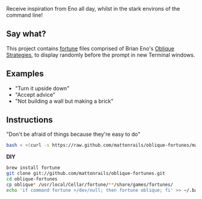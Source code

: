 Receive inspiration from Eno all day, whilst in the stark environs of the
command line!

## Say what?

This project contains [fortune][1] files comprised of Brian Eno's [Oblique
Strategies][2], to display randomly before the prompt in new Terminal windows.

## Examples

- "Turn it upside down"
- "Accept advice"
- "Not building a wall but making a brick"

## Instructions

"Don't be afraid of things because they're easy to do"

```bash
bash < <(curl -s https://raw.github.com/mattonrails/oblique-fortunes/master/get)
```

**DIY**

```bash
brew install fortune
git clone git://github.com/mattonrails/oblique-fortunes.git
cd oblique-fortunes
cp oblique* /usr/local/Cellar/fortune/**/share/games/fortunes/
echo 'if command fortune >/dev/null; then fortune oblique; fi' >> ~/.bash_profile
```

[1]: http://en.wikipedia.org/wiki/Fortune_(Unix) 'Fortune (Unix)'
[2]: http://en.wikipedia.org/wiki/Oblique_Strategies 'Oblique Strategies'